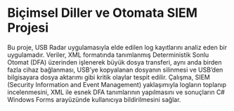 # Biçimsel Diller ve Otomata SIEM Projesi

Bu proje, USB Radar uygulamasıyla elde edilen log kayıtlarını analiz eden bir uygulamadır. Veriler, XML formatında tanımlanmış Deterministik Sonlu Otomat (DFA) üzerinden işlenerek büyük dosya transferi, aynı anda birden fazla cihaz bağlanması, USB’ye kopyalanan dosyanın silinmesi ve USB’den bilgisayara dosya aktarımı gibi kritik olaylar tespit edilir. Çalışma, SIEM (Security Information and Event Management) yaklaşımıyla logların toplanıp incelenmesini, XML ile esnek DFA tanımlarının yapılmasını ve sonuçların C# Windows Forms arayüzünde kullanıcıya bildirilmesini sağlar.
